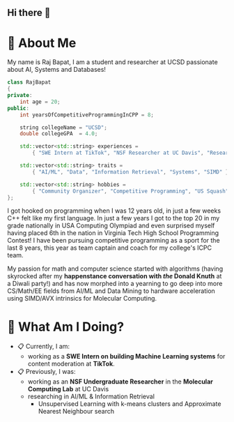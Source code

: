 ## Hi there 👋

# :postbox: About Me
My name is Raj Bapat, I am a student and researcher at UCSD passionate about AI, Systems and Databases!

```cpp
class RajBapat
{
private:
    int age = 20;
public:
    int yearsOfCompetitiveProgrammingInCPP = 8;

    string collegeName = "UCSD";
    double collegeGPA  = 4.0;

    std::vector<std::string> experiences =
        { "SWE Intern at TikTok", "NSF Researcher at UC Davis", "Research Intern at Stanford University" }

    std::vector<std::string> traits =
        { "AI/ML", "Data", "Information Retrieval", "Systems", "SIMD" };

    std::vector<std::string> hobbies =
        { "Community Organizer", "Competitive Programming", "US Squash"};
};
```

I got hooked on programming when I was 12 years old, in just a few weeks C++ felt like my first language. In just a few years I got to the top 20 in my grade nationally in USA Computing Olympiad and even surprised myself having placed 6th in the nation in Virginia Tech High School Programming Contest! I have been pursuing competitive programming as a sport for the last 8 years, this year as team captain and coach for my college's ICPC team.

My passion for math and computer science started with algorithms (having skyrocked after my **happenstance conversation with _the_ Donald Knuth** at a Diwali party!) and has now morphed into a yearning to go deep into more CS/Math/EE fields from AI/ML and Data Mining to hardware acceleration using SIMD/AVX intrinsics for Molecular Computing. 

# :round_pushpin: What Am I Doing?
- :clipboard: Currently, I am:
  - working as a **SWE Intern on building Machine Learning systems** for content moderation at **TikTok**.
- :clipboard: Previously, I was:
  - working as an **NSF Undergraduate Researcher** in the **Molecular Computing Lab** at UC Davis
  - researching in AI/ML & Information Retrieval
      - Unsupervised Learning with k-means clusters and Approximate Nearest Neighbour search

